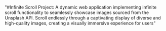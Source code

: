"#Infinite Scroll Project: A dynamic web application implementing infinite scroll functionality to seamlessly showcase images sourced from the Unsplash API. Scroll endlessly through a captivating display of diverse and high-quality images, creating a visually immersive experience for users" 
